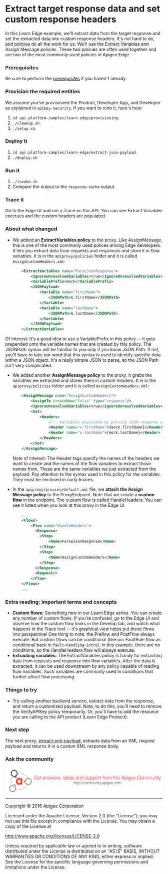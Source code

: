 # Extract target response data and set custom response headers

In this Learn Edge example, we'll extract data from the target response and set the extracted data into custom response headers. It's not hard to do, and policies do all the work for us. We'll use the Extract Variables and Assign Message policies. These two policies are often used together and are two of the most commonly used policies in Apigee Edge. 

### Prerequisites

Be sure to perform the [prerequisites](https://github.com/apigee/api-platform-samples/tree/master/learn-edge#prerequisites) if you haven't already. 

### Provision the required entities

We assume you've provisioned the Product, Developer App, and Developer as explained in `apikey-security`. If you want to redo it, here's how:

1. `cd api-platform-samples/learn-edge/provisioning`.
2. `./cleanup.sh`.
3. `./setup.sh`.

### Deploy it

1. `cd api-platform-samples/learn-edge/extract-json-payload`.
2. `./deploy.sh`

### Run it

1. `./invoke.sh`
4. Compare the output to the `response-cache` output. 

### Trace it

Go to the Edge UI and run a Trace on this API. You can see Extract Variables exectues and the custom headers are populated. 

### About what changed

* We added an **ExtractVariables policy** to the proxy. Like AssignMessage, this is one of the most commonly used polices among Edge developers. It lets you extract data from requests and responses and store it in flow variables. It is in the `apiproxy/policies` folder and it is called `AssignCustomHeaders.xml`:

    ```xml
        <ExtractVariables name="ParseJsonResponse">
            <IgnoreUnresolvedVariables>true</IgnoreUnresolvedVariables>
            <VariablePrefix>mock</VariablePrefix>
            <JSONPayload>
                <Variable name="firstName">
                    <JSONPath>$.firstName</JSONPath>
                </Variable>
                <Variable name="lastName">
                    <JSONPath>$.lastName</JSONPath>
                </Variable>
            </JSONPayload>
        </ExtractVariables>
    ```

Of interest: It's a good idea to use a VariablePrefix in this policy -- it gets prepended onto the variable names that are created by this policy. The JSONPath syntax will be familiar to you only if you know JSON Path. If not, you'll have to take our word that this syntax is used to identify specific data within a JSON object. It's a really simple JSON to parse, so the JSON Path isn't very complicated. 

* We added another **AssignMessage policy** to the proxy. It grabs the variables we extracted and stores them in custom headers. It is in the `apiproxy/policies` folder and it is called `AssignCustomHeaders.xml`:

    ```xml
        <AssignMessage name="AssignCustomHeaders">
            <AssignTo createNew="false" type="response"/>
            <IgnoreUnresolvedVariables>true</IgnoreUnresolvedVariables>
            <Set>
                <Headers>
                    <!-- Variables populated by parsing JSON response with an ExtractVariables policy -->
                    <Header name="x-firstName">{mock.firstName}</Header>
                    <Header name="x-lastName">{mock.lastName}</Header>
                </Headers>
            </Set>
        </AssignMessage>
    ```

    Note of interest: The Header tags specify the names of the headers we want to create and the names of the flow variables to extract those names from. These are the same variables we just extracted from the payload. Pay attention to the syntax used in this policy for the variables. They must be enclosed in curly braces. 

* In the `apiproxy/proxies/default.xml` file, we **attach the Assign Message policy** to the ProxyEndpoint. Note that we create a **custom flow** in the endpoint. The custom flow is called HandleHeaders. You can see it listed when you look at this proxy in the Edge UI. 

    ```xml
        ...
        <Flows>
            <Flow name="HandleHeaders">
              <Response>
                <Step>
                    <Name>ParseJsonResponse</Name>
                </Step>
                <Step>
                    <Name>AssignCustomHeaders</Name>
                </Step>
              </Response>
              <Request/>
            </Flow>
        </Flows>
        ...
    ```


### Extra reading: important terms and concepts

* **Custom flows:** Something new in our Learn Edge series. You can create any number of custom flows. If you're confused, go to the Edge UI and observe how the custom flow looks in the Develop tab, and watch what happens in the Trace tool -- it's graphical view helps put these flows into perspective! One thing to note: the Preflow and PostFlow always execute. But custom flows can be conditional (like our FaultRule flow as conditional back in `fault-handling-intro`). In this example, there are no conditions, so the HandleHeaders flow will always execute.
* **Extracting variables:** The ExtractVariables policy is handy for extracting data from requests and response into flow variables. After the data is extracted, it can be used downstream by any policy capable of reading flow variables. Such variables are commonly used in conditions that further affect flow processing. 

### Things to try

* Try calling another backend service, extract data from the response, and return a customized payload. Note, to do this, you'll need to remove the VerifyAPIKey policy temporarily. Or, you'll have to add the resource you are calling to the API product (Learn Edge Product). 

### Next step

The next proxy, [extract-xml-payload](../extract-xml-payload/README.md), extracts data from an XML request payload and returns it in a custom XML response body. 


### Ask the community

[![alt text](../../images/apigee-community.png "Apigee Community is a great place to ask questions and find answers about developing API proxies. ")](https://community.apigee.com?via=github)

---

Copyright © 2016 Apigee Corporation

Licensed under the Apache License, Version 2.0 (the "License"); you may not use
this file except in compliance with the License. You may obtain a copy
of the License at

http://www.apache.org/licenses/LICENSE-2.0

Unless required by applicable law or agreed to in writing, software
distributed under the License is distributed on an "AS IS" BASIS,
WITHOUT WARRANTIES OR CONDITIONS OF ANY KIND, either express or implied.
See the License for the specific language governing permissions and
limitations under the License.
